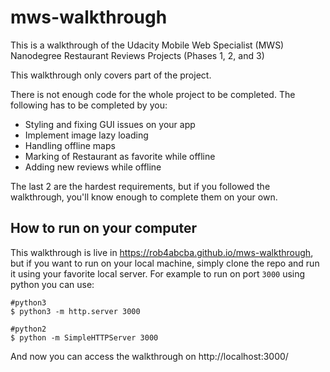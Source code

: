 # mws-walkthrough
This is a walkthrough of the Udacity Mobile Web Specialist (MWS) Nanodegree Restaurant Reviews Projects (Phases 1, 2, and 3)

This walkthrough only covers part of the project.

There is not enough code for the whole project to be completed. The following has to be completed by you:

* Styling and fixing GUI issues on your app
* Implement image lazy loading
* Handling offline maps
* Marking of Restaurant as favorite while offline
* Adding new reviews while offline

The last 2 are the hardest requirements, but if you followed the walkthrough, you'll know enough to complete them on your own.

## How to run on your computer

This walkthrough is live in https://rob4abcba.github.io/mws-walkthrough, but if you want to run on your local machine, simply clone the repo and run it using your favorite local server. For example to run on port `3000` using python you can use:
```
#python3
$ python3 -m http.server 3000

#python2
$ python -m SimpleHTTPServer 3000
```
And now you can access the walkthrough on http://localhost:3000/
